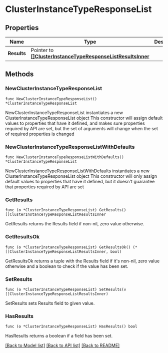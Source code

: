 # ClusterInstanceTypeResponseList

## Properties

Name | Type | Description | Notes
------------ | ------------- | ------------- | -------------
**Results** | Pointer to [**[]ClusterInstanceTypeResponseListResultsInner**](ClusterInstanceTypeResponseListResultsInner.md) |  | [optional] 

## Methods

### NewClusterInstanceTypeResponseList

`func NewClusterInstanceTypeResponseList() *ClusterInstanceTypeResponseList`

NewClusterInstanceTypeResponseList instantiates a new ClusterInstanceTypeResponseList object
This constructor will assign default values to properties that have it defined,
and makes sure properties required by API are set, but the set of arguments
will change when the set of required properties is changed

### NewClusterInstanceTypeResponseListWithDefaults

`func NewClusterInstanceTypeResponseListWithDefaults() *ClusterInstanceTypeResponseList`

NewClusterInstanceTypeResponseListWithDefaults instantiates a new ClusterInstanceTypeResponseList object
This constructor will only assign default values to properties that have it defined,
but it doesn't guarantee that properties required by API are set

### GetResults

`func (o *ClusterInstanceTypeResponseList) GetResults() []ClusterInstanceTypeResponseListResultsInner`

GetResults returns the Results field if non-nil, zero value otherwise.

### GetResultsOk

`func (o *ClusterInstanceTypeResponseList) GetResultsOk() (*[]ClusterInstanceTypeResponseListResultsInner, bool)`

GetResultsOk returns a tuple with the Results field if it's non-nil, zero value otherwise
and a boolean to check if the value has been set.

### SetResults

`func (o *ClusterInstanceTypeResponseList) SetResults(v []ClusterInstanceTypeResponseListResultsInner)`

SetResults sets Results field to given value.

### HasResults

`func (o *ClusterInstanceTypeResponseList) HasResults() bool`

HasResults returns a boolean if a field has been set.


[[Back to Model list]](../README.md#documentation-for-models) [[Back to API list]](../README.md#documentation-for-api-endpoints) [[Back to README]](../README.md)


